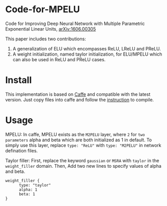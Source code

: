 # Code-for-MPELU
Code for Improving Deep Neural Network with Multiple Parametric Exponential Linear Units, [arXiv:1606.00305](https://arxiv.org/abs/1606.00305)

This paper includes two contributions:
1) A generalization of ELU which encompasses ReLU, LReLU and PReLU.
2) A weight initialization, named taylor initialization, for ELU/MPELU which can also be used in ReLU and PReLU cases.

# Install
This implementation is based on [Caffe](https://github.com/Coldmooon/caffe) and compatible with the latest version.
Just copy files into caffe and follow the [instruction](http://caffe.berkeleyvision.org/installation.html) to compile.

# Usage
MPELU: 
In caffe, MPELU exists as the `M2PELU` layer, where `2` for `two parameters` alpha and beta which are both initialized as 1 in default.
To simply use this layer, replace `type: "ReLU"` with `type: "M2PELU"` in network defination files.

Taylor filler:
First, replace the keyword `gaussian` or `MSRA` with `taylor` in the `weight_filler` domain. Then, Add two new lines to specify values of alpha and beta.

```
weight_filler {
      type: "taylor"
      alpha: 1
      beta: 1
}
```

